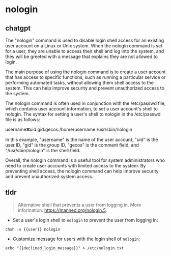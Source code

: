 # nologin 
## chatgpt 
The "nologin" command is used to disable login shell access for an existing user account on a Linux or Unix system. When the nologin command is set for a user, they are unable to access their shell and log into the system, and they will be greeted with a message that explains they are not allowed to login.

The main purpose of using the nologin command is to create a user account that has access to specific functions, such as running a particular service or performing automated tasks, without allowing them shell access to the system. This can help improve security and prevent unauthorized access to the system.

The nologin command is often used in conjunction with the /etc/passwd file, which contains user account information, to set a user account's shell to nologin. The syntax for setting a user's shell to nologin in the /etc/passwd file is as follows:

username:x:uid:gid:gecos:/home/username:/usr/sbin/nologin

In this example, "username" is the name of the user account, "uid" is the user ID, "gid" is the group ID, "gecos" is the comment field, and "/usr/sbin/nologin" is the shell field.

Overall, the nologin command is a useful tool for system administrators who need to create user accounts with limited access to the system. By preventing shell access, the nologin command can help improve security and prevent unauthorized system access. 

## tldr 
 
> Alternative shell that prevents a user from logging in.
> More information: <https://manned.org/nologin.5>.

- Set a user's login shell to `nologin` to prevent the user from logging in:

`chsh -s {{user}} nologin`

- Customize message for users with the login shell of `nologin`:

`echo "{{declined_login_message}}" > /etc/nologin.txt`
